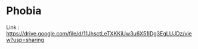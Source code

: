 # Phobia

Link : https://drive.google.com/file/d/11JhsctLeTXKKiUw3u6X51lDg3EgLUJDz/view?usp=sharing

